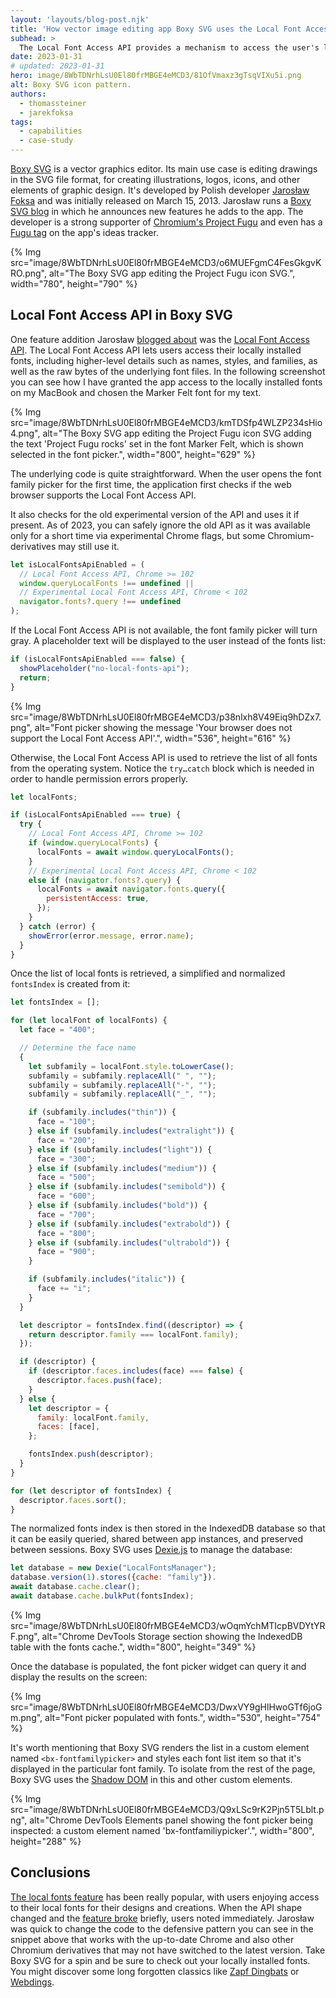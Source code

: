 ```yaml
---
layout: 'layouts/blog-post.njk'
title: 'How vector image editing app Boxy SVG uses the Local Font Access API to let users pick their favorite local fonts'
subhead: >
  The Local Font Access API provides a mechanism to access the user's locally installed font data, including higher-level details such as names, styles, and families, as well as the raw bytes of the underlying font files. Learn how the SVG editing app Boxy SVG makes use of this API.
date: 2023-01-31
# updated: 2023-01-31
hero: image/8WbTDNrhLsU0El80frMBGE4eMCD3/81OfVmaxz3gTsqVIXu5i.png
alt: Boxy SVG icon pattern.
authors:
  - thomassteiner
  - jarekfoksa
tags:
  - capabilities
  - case-study
---
```


[Boxy SVG](https://boxy-svg.com/) is a vector graphics editor. Its main use case is editing drawings in the SVG file format, for creating illustrations, logos, icons, and other elements of graphic design. It's developed by Polish developer [Jarosław Foksa](https://foksa.name/) and was initially released on March 15, 2013. Jarosław runs a [Boxy SVG blog](https://boxy-svg.com/blog/) in which he announces new features he adds to the app. The developer is a strong supporter of [Chromium's Project Fugu](/capabilities/) and even has a [Fugu tag](https://boxy-svg.com/ideas?tag=Fugu) on the app's ideas tracker.

{% Img src="image/8WbTDNrhLsU0El80frMBGE4eMCD3/o6MUEFgmC4FesGkgvKRO.png", alt="The Boxy SVG app editing the Project Fugu icon SVG.", width="780", height="790" %}

## Local Font Access API in Boxy SVG

One feature addition Jarosław [blogged about](https://boxy-svg.com/blog/15/enabling-local-system-fonts-support) was the [Local Font Access API](https://developer.mozilla.org/docs/Web/API/Local_Font_Access_API). The Local Font Access API lets users access their locally installed fonts, including higher-level details such as names, styles, and families, as well as the raw bytes of the underlying font files. In the following screenshot you can see how I have granted the app access to the locally installed fonts on my MacBook and chosen the Marker Felt font for my text.

{% Img src="image/8WbTDNrhLsU0El80frMBGE4eMCD3/kmTDSfp4WLZP234sHio4.png", alt="The Boxy SVG app editing the Project Fugu icon SVG adding the text 'Project Fugu rocks' set in the font Marker Felt, which is shown selected in the font picker.", width="800", height="629" %}

The underlying code is quite straightforward. When the user opens the font family picker for the first time, the application first checks if the web browser supports the Local Font Access API.

It also checks for the old experimental version of the API and uses it if present. As of 2023, you can safely ignore the old API as it was available only for a short time via experimental Chrome flags, but some Chromium-derivatives may still use it.

```js
let isLocalFontsApiEnabled = (
  // Local Font Access API, Chrome >= 102
  window.queryLocalFonts !== undefined ||
  // Experimental Local Font Access API, Chrome < 102
  navigator.fonts?.query !== undefined
);
```

If the Local Font Access API is not available, the font family picker will turn gray. A placeholder text will be displayed to the user instead of the fonts list:

```js
if (isLocalFontsApiEnabled === false) {
  showPlaceholder("no-local-fonts-api");
  return;
}
```

{% Img src="image/8WbTDNrhLsU0El80frMBGE4eMCD3/p38nlxh8V49Eiq9hDZx7.png", alt="Font picker showing the message 'Your browser does not support the Local Font Access API'.", width="536", height="616" %}

Otherwise, the Local Font Access API is used to retrieve the list of all fonts from the operating system. Notice the `try…catch` block which is needed in order to handle permission errors properly.

```js
let localFonts;

if (isLocalFontsApiEnabled === true) {
  try {
    // Local Font Access API, Chrome >= 102
    if (window.queryLocalFonts) {
      localFonts = await window.queryLocalFonts();
    }
    // Experimental Local Font Access API, Chrome < 102
    else if (navigator.fonts?.query) {
      localFonts = await navigator.fonts.query({
        persistentAccess: true,
      });
    }
  } catch (error) {
    showError(error.message, error.name);
  }
}
```

Once the list of local fonts is retrieved, a simplified and normalized `fontsIndex` is created from it:

```js
let fontsIndex = [];

for (let localFont of localFonts) {
  let face = "400";

  // Determine the face name
  {
    let subfamily = localFont.style.toLowerCase();
    subfamily = subfamily.replaceAll(" ", "");
    subfamily = subfamily.replaceAll("-", "");
    subfamily = subfamily.replaceAll("_", "");

    if (subfamily.includes("thin")) {
      face = "100";
    } else if (subfamily.includes("extralight")) {
      face = "200";
    } else if (subfamily.includes("light")) {
      face = "300";
    } else if (subfamily.includes("medium")) {
      face = "500";
    } else if (subfamily.includes("semibold")) {
      face = "600";
    } else if (subfamily.includes("bold")) {
      face = "700";
    } else if (subfamily.includes("extrabold")) {
      face = "800";
    } else if (subfamily.includes("ultrabold")) {
      face = "900";
    }

    if (subfamily.includes("italic")) {
      face += "i";
    }
  }

  let descriptor = fontsIndex.find((descriptor) => {
    return descriptor.family === localFont.family);
  });

  if (descriptor) {
    if (descriptor.faces.includes(face) === false) {
      descriptor.faces.push(face);
    }
  } else {
    let descriptor = {
      family: localFont.family,
      faces: [face],
    };

    fontsIndex.push(descriptor);
  }
}

for (let descriptor of fontsIndex) {
  descriptor.faces.sort();
}
```

The normalized fonts index is then stored in the IndexedDB database so that it can be easily queried, shared between app instances, and preserved between sessions. Boxy SVG uses [Dexie.js](https://dexie.org/) to manage the database:

```js
let database = new Dexie("LocalFontsManager");
database.version(1).stores({cache: "family"}).
await database.cache.clear();
await database.cache.bulkPut(fontsIndex);
```

{% Img src="image/8WbTDNrhLsU0El80frMBGE4eMCD3/wOqmYchMTIcpBVDYtYRF.png", alt="Chrome DevTools Storage section showing the IndexedDB table with the fonts cache.", width="800", height="349" %}

Once the database is populated, the font picker widget can query it and display the results on the screen:

{% Img src="image/8WbTDNrhLsU0El80frMBGE4eMCD3/DwxVY9gHlHwoGTf6joGm.png", alt="Font picker populated with fonts.", width="530", height="754" %}

It's worth mentioning that Boxy SVG renders the list in a custom element named `<bx-fontfamilypicker>` and styles each font list item so that it's displayed in the particular font family. To isolate from the rest of the page, Boxy SVG uses the [Shadow DOM](https://developer.mozilla.org/docs/Web/Web_Components/Using_shadow_DOM) in this and other custom elements.

{% Img src="image/8WbTDNrhLsU0El80frMBGE4eMCD3/Q9xLSc9rK2Pjn5T5Lblt.png", alt="Chrome DevTools Elements panel showing the font picker being inspected: a custom element named 'bx-fontfamiliypicker'.", width="800", height="288" %}

## Conclusions

[The local fonts feature](https://boxy-svg.com/ideas/80/system-fonts-list-in-typography-panel) has been really popular, with users enjoying access to their local fonts for their designs and creations. When the API shape changed and the [feature broke](https://boxy-svg.com/bugs/237/cant-access-local-fonts-with-chrome-102) briefly, users noted immediately. Jarosław was quick to change the code to the defensive pattern you can see in the snippet above that works with the up-to-date Chrome and also other Chromium derivatives that may not have switched to the latest version. Take Boxy SVG for a spin and be sure to check out your locally installed fonts. You might discover some long forgotten classics like [Zapf Dingbats](https://en.wikipedia.org/wiki/Zapf_Dingbats) or [Webdings](https://en.wikipedia.org/wiki/Webdings).